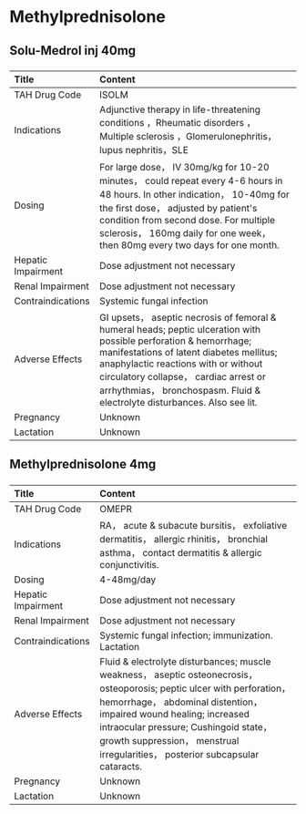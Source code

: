 # Methylprednisolone

## Solu-Medrol inj 40mg

##### 

| Title              | Content                                                                                                                                                                                                                                                                                                                    |
|:-------------------|:---------------------------------------------------------------------------------------------------------------------------------------------------------------------------------------------------------------------------------------------------------------------------------------------------------------------------|
| TAH Drug Code      | ISOLM                                                                                                                                                                                                                                                                                                                      |
| Indications        | Adjunctive therapy in life-threatening conditions ，Rheumatic disorders ， Multiple sclerosis ，Glomerulonephritis， lupus nephritis，SLE                                                                                                                                                                                  |
| Dosing             | For large dose， IV 30mg/kg for 10-20 minutes， could repeat every 4-6 hours in 48 hours. In other indication， 10-40mg for the first dose， adjusted by patient's condition from second dose. For multiple sclerosis， 160mg daily for one week， then 80mg every two days for one month.                                 |
| Hepatic Impairment | Dose adjustment not necessary                                                                                                                                                                                                                                                                                              |
| Renal Impairment   | Dose adjustment not necessary                                                                                                                                                                                                                                                                                              |
| Contraindications  | Systemic fungal infection                                                                                                                                                                                                                                                                                                  |
| Adverse Effects    | GI upsets， aseptic necrosis of femoral & humeral heads; peptic ulceration with possible perforation & hemorrhage; manifestations of latent diabetes mellitus; anaphylactic reactions with or without circulatory collapse， cardiac arrest or arrhythmias， bronchospasm. Fluid & electrolyte disturbances. Also see lit. |
| Pregnancy          | Unknown                                                                                                                                                                                                                                                                                                                    |
| Lactation          | Unknown                                                                                                                                                                                                                                                                                                                    |

## Methylprednisolone 4mg

##### 

| Title              | Content                                                                                                                                                                                                                                                                                                                   |
|:-------------------|:--------------------------------------------------------------------------------------------------------------------------------------------------------------------------------------------------------------------------------------------------------------------------------------------------------------------------|
| TAH Drug Code      | OMEPR                                                                                                                                                                                                                                                                                                                     |
| Indications        | RA， acute & subacute bursitis， exfoliative dermatitis， allergic rhinitis， bronchial asthma， contact dermatitis & allergic conjunctivitis.                                                                                                                                                                            |
| Dosing             | 4-48mg/day                                                                                                                                                                                                                                                                                                                |
| Hepatic Impairment | Dose adjustment not necessary                                                                                                                                                                                                                                                                                             |
| Renal Impairment   | Dose adjustment not necessary                                                                                                                                                                                                                                                                                             |
| Contraindications  | Systemic fungal infection; immunization. Lactation                                                                                                                                                                                                                                                                        |
| Adverse Effects    | Fluid & electrolyte disturbances; muscle weakness， aseptic osteonecrosis， osteoporosis; peptic ulcer with perforation， hemorrhage， abdominal distention， impaired wound healing; increased intraocular pressure; Cushingoid state， growth suppression， menstrual irregularities， posterior subcapsular cataracts. |
| Pregnancy          | Unknown                                                                                                                                                                                                                                                                                                                   |
| Lactation          | Unknown                                                                                                                                                                                                                                                                                                                   |

